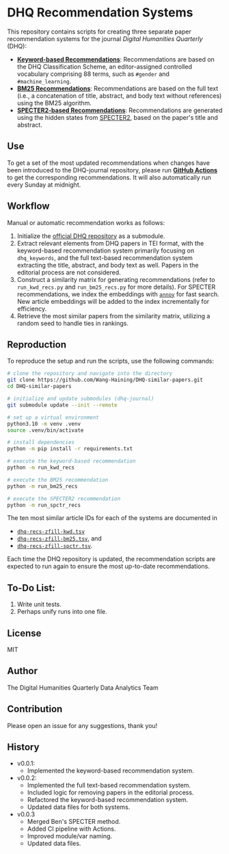 # DHQ Recommendation Systems

This repository contains scripts for creating three separate paper recommendation systems for the journal 
*Digital Humanities Quarterly* (DHQ):

- **[Keyword-based Recommendations](https://github.com/Wang-Haining/DHQ-similar-papers/blob/main/run_kwd_recs.py)**: 
Recommendations are based on the DHQ Classification Scheme, an editor-assigned controlled vocabulary comprising 88 
terms, such as `#gender` and `#machine_learning`.
- **[BM25 Recommendations](https://github.com/Wang-Haining/DHQ-similar-papers/blob/main/run_bm25_recs.py)**: 
Recommendations are based on the full text (i.e., a concatenation of title, abstract, and body text without references) 
using the BM25 algorithm.
- **[SPECTER2-based Recommendations](https://github.com/Wang-Haining/DHQ-similar-papers/blob/main/run_spctr_recs.py)**: 
Recommendations are generated using the hidden states from [SPECTER2](https://huggingface.co/allenai/specter2), based on
the paper's title and abstract.

## Use
To get a set of the most updated recommendations when changes have been introduced to the DHQ-journal repository, please run 
**[GitHub Actions](https://github.com/Wang-Haining/DHQ-similar-papers/actions)** to get the corresponding recommendations.
It will also automatically run every Sunday at midnight.

## Workflow
Manual or automatic recommendation works as follows:

1. Initialize the [official DHQ repository](https://github.com/Digital-Humanities-Quarterly/dhq-journal) as a submodule.
2. Extract relevant elements from DHQ papers in TEI format, with the keyword-based recommendation system primarily 
focusing on `dhq_keywords`, and the full text-based recommendation system extracting the title, abstract, and body text 
as well. Papers in the editorial process are not considered.
3. Construct a similarity matrix for generating recommendations (refer to `run_kwd_recs.py` and 
`run_bm25_recs.py` for more details). For SPECTER recommendations, we index the embeddings with 
[`annoy`](https://github.com/spotify/annoy) for fast search. New article embeddings will be added to the index incrementally for efficiency.
4. Retrieve the most similar papers from the similarity matrix, utilizing a random seed to handle ties in rankings.

## Reproduction

To reproduce the setup and run the scripts, use the following commands:

```bash
# clone the repository and navigate into the directory
git clone https://github.com/Wang-Haining/DHQ-similar-papers.git
cd DHQ-similar-papers

# initialize and update submodules (dhq-journal)
git submodule update --init --remote

# set up a virtual environment
python3.10 -m venv .venv
source .venv/bin/activate

# install dependencies
python -m pip install -r requirements.txt

# execute the keyword-based recommendation
python -m run_kwd_recs

# execute the BM25 recommendation
python -m run_bm25_recs

# execute the SPECTER2 recommendation
python -m run_spctr_recs
```

The ten most similar article IDs for each of the systems are documented in
- [`dhq-recs-zfill-kwd.tsv`](https://github.com/Wang-Haining/DHQ-similar-papers/blob/main/run_kwd_recs.py)
- [`dhq-recs-zfill-bm25.tsv`](https://github.com/Wang-Haining/DHQ-similar-papers/blob/main/dhq-recs-zfill-bm25.tsv), and
- [`dhq-recs-zfill-spctr.tsv`](https://github.com/Wang-Haining/DHQ-similar-papers/blob/main/dhq-recs-zfill-spctr.tsv).

Each time the DHQ repository is updated, the recommendation scripts are expected to run again to ensure the most 
up-to-date recommendations.


## To-Do List:
1. Write unit tests.
2. Perhaps unify runs into one file.

## License
MIT

## Author
The Digital Humanities Quarterly Data Analytics Team

## Contribution
Please open an issue for any suggestions, thank you!

## History
- v0.0.1: 
  - Implemented the keyword-based recommendation system.
- v0.0.2:
  - Implemented the full text-based recommendation system.
  - Included logic for removing papers in the editorial process.
  - Refactored the keyword-based recommendation system.
  - Updated data files for both systems.
- v0.0.3
  - Merged Ben's SPECTER method.
  - Added CI pipeline with Actions.
  - Improved module/var naming.
  - Updated data files.
